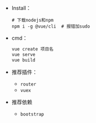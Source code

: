 + Install：
	```
	# 下载nodejs和npm
	npm i -g @vue/cli  # 报错加sudo
	```
+ cmd：
	```bash
	vue create 项目名
	vue serve
	vue build
	```

+ 推荐插件：
	+ `router`
	+ `vuex`
+ 推荐依赖
	+ `bootstrap`
